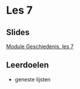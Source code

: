 # Les 7

## Slides‌ <a id="slides"></a>

​[Module Geschiedenis, les 7](https://slides.com/felienne/python-in-de-klas-module-3-les-7)

## Leerdoelen <a id="leerdoelen"></a>

* geneste lijsten

